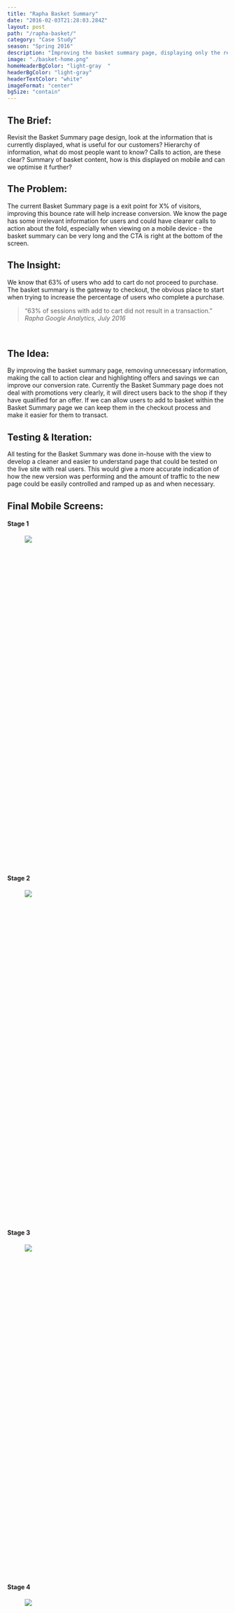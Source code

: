 ```yaml
---
title: "Rapha Basket Summary"
date: "2016-02-03T21:28:03.284Z"
layout: post
path: "/rapha-basket/"
category: "Case Study"
season: "Spring 2016"
description: "Improving the basket summary page, displaying only the relevant information, highlighting bundle purchases and allowing items to be added without navigating back to the shop pages."
image: "./basket-home.png"
homeHeaderBgColor: "light-gray	"
headerBgColor: "light-gray"
headerTextColor: "white"
imageFormat: "center"
bgSize: "contain"
---
```


<div class="f4 measure-wide center">

<h2 class="orange fw6">The Brief:</h2>
Revisit the Basket Summary page design, look at the information that is currently displayed, what is useful for our customers? Hierarchy of information, what do most people want to know? Calls to action, are these clear? Summary of basket content, how is this displayed on mobile and can we optimise it further?

<h2 class="orange fw6">The Problem:</h2>
The current Basket Summary page is a exit point for X% of visitors, improving this bounce rate will help increase conversion. We know the page has some irrelevant information for users and could have clearer calls to action about the fold, especially when viewing on a mobile device - the basket summary can be very long and the CTA is right at the bottom of the screen.


<h2 class="orange fw6">The Insight:</h2>
We know that 63% of users who add to cart do not proceed to purchase. The basket summary is the gateway to checkout, the obvious place to start when trying to increase the percentage of users who complete a purchase.

<blockquote class="f2 measure-narrow center lh-title i mid-gray bl bw2 pl4 border-box b--orange">“63% of sessions with add to cart did not result in a transaction.” <cite class="f6 db mt3 fs-normal orange">Rapha Google Analytics, July 2016</cite></blockquote>


 <h2 class="orange fw6">The Idea:</h2>
By improving the basket summary page, removing unnecessary information, making the call to action clear and highlighting offers and savings we can improve our conversion rate. Currently the Basket Summary page does not deal with promotions very clearly, it will direct users back to the shop if they have qualified for an offer. If we can allow users to add to basket within the Basket Summary page we can keep them in the checkout process and make it easier for them to transact.


<h2 class="orange fw6">Testing & Iteration:</h2>
All testing for the Basket Summary was done in-house with the view to develop a cleaner and easier to understand page that could be tested on the live site with real users. This would give a more accurate indication of how the new version was performing and the amount of traffic to the new page could be easily controlled and ramped up as and when necessary.




<h2 class="orange fw6">Final Mobile Screens:</h2>
</div>
<div class="cf mv5">
  <div class="fl w-100 w-50-m w-25-l border-box pa2">
    <h4 class="orange tc">Stage 1</h4>
    <figure class="fl w-100 ma0 mb4 pa0 relative ba bw4 b--white br4 shadow-4 border-box iphone-mask">
      <div class="overflow-y-scroll" style="padding-bottom: 177.77%; height: 0; cursor: ns-resize">
        <img class="mw-100" src="./basket-phone-stage-1.png" />
      </div>
    </figure>
  </div>
  <div class="fl w-100 w-50-m w-25-l border-box pa2">
    <h4 class="orange tc">Stage 2</h4>
    <figure class="fl w-100 ma0 mb4 pa0 relative ba bw4 b--white br4 shadow-4 border-box iphone-mask">
      <div class="overflow-y-scroll" style="padding-bottom: 177.77%; height: 0; cursor: ns-resize">
        <img class="mw-100" src="./basket-phone-stage-2.png" />
      </div>
    </figure>
  </div>
  <div class="fl w-100 w-50-m w-25-l border-box pa2">
    <h4 class="orange tc">Stage 3</h4>
    <figure class="fl w-100 ma0 mb4 pa0 relative ba bw4 b--white br4 shadow-4 border-box iphone-mask">
      <div class="overflow-y-scroll" style="padding-bottom: 177.77%; height: 0; cursor: ns-resize">
        <img class="mw-100" src="./basket-phone-stage-3.png" />
      </div>
    </figure>
  </div>
  <div class="fl w-100 w-50-m w-25-l border-box pa2">
    <h4 class="orange tc">Stage 4</h4>
    <figure class="fl w-100 ma0 mb4 pa0 relative ba bw4 b--white br4 shadow-4 border-box iphone-mask">
      <div class="overflow-y-scroll" style="padding-bottom: 177.77%; height: 0; cursor: ns-resize">
        <img class="mw-100" src="./basket-phone-stage-4.png" />
      </div>
    </figure>
  </div>
</div>
<div class="f4 measure-wide center">
  <h2 class="orange fw6">Final Desktop Screen:</h2>
</div>
<div class="cf mv5">
  <figure class="fl w-100 w-80-l mh6-l ma0 mb4 pa0 relative ba bw4 b--white br4 shadow-4 border-box ipad-mask">
    <div class="overflow-y-scroll" style="padding-bottom: 75%; height: 0; cursor: ns-resize">
      <img class="mw-100" src="./basket-desktop-1.png" />
    </div>
  </figure>
</div>
<div class="f4 measure-wide center">
<h2 class="orange fw6">Outcome:</h2>
A much cleaner and easier to understand Basket Summary. We have added a summary to the top of the page, including number of items, total cost, shipping information and a CTA for checkout to allow users to proceed without unnecessary scrolling. Promotional items or bundled offers are much clearer to understand and qualifying products can be added to basket without leaving the basket summary page. This process has been optimised for mobile screens by allowing the user to expand information shown, keeping page lengths to a minimum and viewing size guide information in a modal dialog window if needed.

This work is now ready for development and will be released then A/B tested on the live site.

</div>
